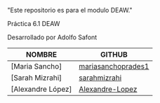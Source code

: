 "Este repositorio es para el modulo DEAW." 

Práctica 6.1 DEAW

Desarrollado por Adolfo Safont

| NOMBRE		 | GITHUB                          |
|------------------------|---------------------------------|
| [Maria Sancho]         | [mariasanchoprades1](https://github.com/mariasanchoprades1)      |
| [Sarah Mizrahi]        | [sarahmizrahi](https://github.com/sarahmizrahi)      |
| [Alexandre López]      | [Alexandre-Lopez](https://github.com/Alexandre-Lopez)      |
